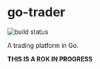 # go-trader
![build status](https://github.com/totomz/autotrader/actions/workflows/pipeline.yml/badge.svg)

A trading platform in Go. 

**THIS IS A ROK IN PROGRESS**